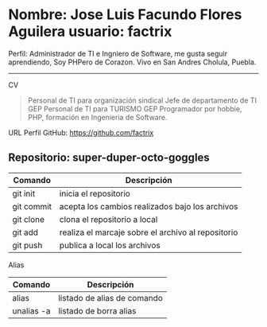 Nombre: Jose Luis Facundo Flores Aguilera
usuario: factrix
======================================================

Perfil: Administrador de TI e Ingniero de Software,
me gusta seguir aprendiendo, Soy PHPero de Corazon.
Vivo en San Andres Cholula, Puebla. 

------------------------------------------------------
CV

>Personal de TI para organización sindical 
>Jefe de departamento de TI GEP
>Personal de TI para TURISMO GEP
>Programador por hobbie, PHP, formación en Ingenieria de Software.


URL Perfil GitHub: https://github.com/factrix

Repositorio: super-duper-octo-goggles
-------------------------------------------------------

|Comando     |    Descripción                                         |
|------------|--------------------------------------------------------|
|git init    |    inicia el repositorio                               |  
|git commit  |    acepta los cambios realizados bajo los archivos     |
|git clone   |    clona el repositorio a local                        |
|git add     |    realiza el marcaje sobre el archivo al repositorio  |
|git push    |    publica a local los archivos                        |


Alias

|Comando     |    Descripción                                         |
|------------|--------------------------------------------------------|
|alias       |    listado de alias de comando                         |  
|unalias -a  |    listado de borra alias                              |  

